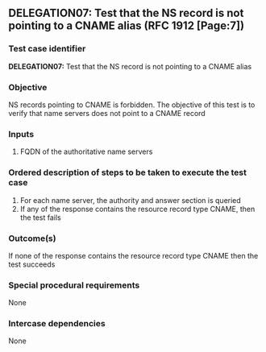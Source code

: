 ## DELEGATION07: Test that the NS record is not pointing to a CNAME alias (RFC 1912 [Page:7])

### Test case identifier
**DELEGATION07:** Test that the NS record is not pointing to a CNAME alias 

### Objective
NS records pointing to CNAME is forbidden. The objective of this test is to verify that name servers does not point to a CNAME record

### Inputs
1. FQDN of the authoritative name servers

### Ordered description of steps to be taken to execute the test case
1. For each name server, the authority and answer section is queried
2. If any of the response contains the resource record type CNAME, then the test fails

### Outcome(s)
If none of the response contains the resource record type CNAME then the test succeeds

### Special procedural requirements
None

### Intercase dependencies
None
